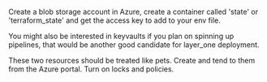 Create a blob storage account in Azure, create a container called 'state' or 'terraform_state' and get the access key to add to your env file. 

You might also be interested in keyvaults if you plan on spinning up pipelines, that would be another good candidate for layer_one deployment. 

These two resources should be treated like pets. Create and tend to them from the Azure portal. Turn on locks and policies. 
